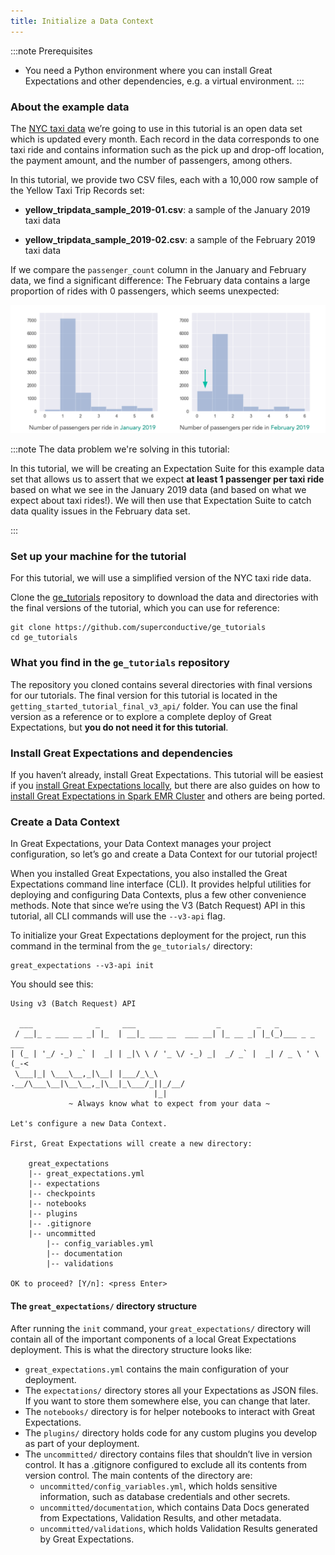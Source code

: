 ```yaml
---
title: Initialize a Data Context
---
```


:::note Prerequisites
- You need a Python environment where you can install Great Expectations and other dependencies, e.g. a virtual environment.
:::

### About the example data

The [NYC taxi data](https://www1.nyc.gov/site/tlc/about/tlc-trip-record-data.page) we’re going to use in this tutorial is an open data set which is updated every month. Each record in the data corresponds to one taxi ride and contains information such as the pick up and drop-off location, the payment amount, and the number of passengers, among others.

In this tutorial, we provide two CSV files, each with a 10,000 row sample of the Yellow Taxi Trip Records set:

- **yellow_tripdata_sample_2019-01.csv**: a sample of the January 2019 taxi data

- **yellow_tripdata_sample_2019-02.csv**: a sample of the February 2019 taxi data

If we compare the `passenger_count` column in the January and February data, we find a significant difference: The February data contains a large proportion of rides with 0 passengers, which seems unexpected:

![datadiff](../../../docs/images/data_diff.png)

:::note The data problem we're solving in this tutorial:

In this tutorial, we will be creating an Expectation Suite for this example data set that allows us to assert that we expect **at least 1 passenger per taxi ride** based on what we see in the January 2019 data (and based on what we expect about taxi rides!). We will then use that Expectation Suite to catch data quality issues in the February data set.

:::

### Set up your machine for the tutorial
For this tutorial, we will use a simplified version of the NYC taxi ride data.

Clone the [ge_tutorials](https://github.com/superconductive/ge_tutorials) repository to download the data and directories with the final versions of the tutorial, which you can use for reference:

```console
git clone https://github.com/superconductive/ge_tutorials
cd ge_tutorials
```

### What you find in the `ge_tutorials` repository

The repository you cloned contains several directories with final versions for our tutorials. The final version for this tutorial is located in the `getting_started_tutorial_final_v3_api/` folder. You can use the final version as a reference or to explore a complete deploy of Great Expectations, but **you do not need it for this tutorial**.

### Install Great Expectations and dependencies

If you haven’t already, install Great Expectations. This tutorial will be easiest if you [install Great Expectations locally](/docs/guides/setup/installation/local), but there are also guides on how to [install Great Expectations in Spark EMR Cluster](/docs/guides/setup/installation/spark_emr) and others are being ported.

### Create a Data Context

In Great Expectations, your Data Context manages your project configuration, so let’s go and create a Data Context for our tutorial project!

When you installed Great Expectations, you also installed the Great Expectations command line interface (CLI). It provides helpful utilities for deploying and configuring Data Contexts, plus a few other convenience methods. Note that since we’re using the V3 (Batch Request) API in this tutorial, all CLI commands will use the `--v3-api` flag.

To initialize your Great Expectations deployment for the project, run this command in the terminal from the `ge_tutorials/` directory:

```console
great_expectations --v3-api init
```
You should see this:
```console
Using v3 (Batch Request) API

  ___              _     ___                  _        _   _
 / __|_ _ ___ __ _| |_  | __|_ ___ __  ___ __| |_ __ _| |_(_)___ _ _  ___
| (_ | '_/ -_) _` |  _| | _|\ \ / '_ \/ -_) _|  _/ _` |  _| / _ \ ' \(_-<
 \___|_| \___\__,_|\__| |___/_\_\ .__/\___\__|\__\__,_|\__|_\___/_||_/__/
                                |_|
             ~ Always know what to expect from your data ~

Let's configure a new Data Context.

First, Great Expectations will create a new directory:

    great_expectations
    |-- great_expectations.yml
    |-- expectations
    |-- checkpoints
    |-- notebooks
    |-- plugins
    |-- .gitignore
    |-- uncommitted
        |-- config_variables.yml
        |-- documentation
        |-- validations

OK to proceed? [Y/n]: <press Enter>
```

#### The ```great_expectations/``` directory structure

After running the ```init``` command, your ```great_expectations/``` directory will contain all of the important components of a local Great Expectations deployment. This is what the directory structure looks like:

* ```great_expectations.yml``` contains the main configuration of your deployment.
* The ```expectations/``` directory stores all your Expectations as JSON files. If you want to store them somewhere else, you can change that later.
* The ```notebooks/``` directory is for helper notebooks to interact with Great Expectations.
* The ```plugins/``` directory holds code for any custom plugins you develop as part of your deployment.
* The ```uncommitted/``` directory contains files that shouldn’t live in version control. It has a .gitignore configured to exclude all its contents from version control. The main contents of the directory are:
	* ```uncommitted/config_variables.yml```, which holds sensitive information, such as database credentials and other secrets.
	*  ```uncommitted/documentation```, which contains Data Docs generated from Expectations, Validation Results, and other metadata.
	*  ```uncommitted/validations```, which holds Validation Results generated by Great Expectations.
